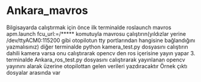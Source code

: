 # Ankara_mavros

Bilgisayarda calıştırmak için önce
ilk terminalde roslaunch mavros apm.launch fcu_url:=/***** komutuyla mavrosu çalıştırın(yıldızlar yerine /dev/ttyACM0:115200 gibi otopilotun tty portlarından hangisine bağlandığını yazmalısınız)
diğer terminalde python kamera_test.py dosyasını calıştırın dahili kamera varsa onu calıştırarak opencv den ros içerisine yayın yapar
3. terminalde Ankara_ros_test.py dosyasını calıştırarak yayınlanan opencv yayınını alarak üzerine otopilottan gelen verileri yazdıracaktır
Örnek çıktı dosyalar arasında var
